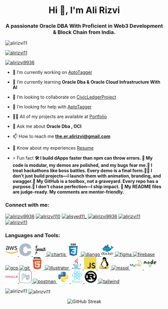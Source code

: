 <h1 align="center">Hi 👋, I'm Ali Rizvi</h1>
<h3 align="center">A passionate Oracle DBA With Proficient in Web3 Development & Block Chain from India.</h3>

<p align="left"> <img src="https://komarev.com/ghpvc/?username=alirizvi11&label=Profile%20views&color=0e75b6&style=flat" alt="alirizvi11" /> </p>

<p align="left"> <a href="https://github.com/ryo-ma/github-profile-trophy"><img src="https://github-profile-trophy.vercel.app/?username=alirizvi11" alt="alirizvi11" /></a> </p>

<p align="left"> <a href="https://twitter.com/alirizvi9936" target="blank"><img src="https://img.shields.io/twitter/follow/alirizvi9936?logo=twitter&style=for-the-badge" alt="alirizvi9936" /></a> </p>

- 🔭 I’m currently working on [AptoTagger](https://github.com/Alirizvi11/aptotagger-project-AptosHackerank)

- 🌱 I’m currently learning **Oracle Dba & Oracle Cloud Infrastructure With AI**

- 👯 I’m looking to collaborate on [CivicLedgerProject](https://github.com/Alirizvi11/CivicLedgerProject)

- 🤝 I’m looking for help with [AptoTagger](https://github.com/Alirizvi11/aptotagger-project-AptosHackerank)

- 👨‍💻 All of my projects are available at [Portfolio](https://ali-portfolio-full.vercel.app/)

- 💬 Ask me about **Oracle Dba , OCI**

- 📫 How to reach me **the.er.alirizvi@gmail.com**

- 📄 Know about my experiences [Resume](https://drive.google.com/drive/starred)

- ⚡ Fun fact **🛠 I build dApps faster than npm can throw errors. 🧵 My code is modular, my demos are polished, and my bugs fear me.🧪 I treat hackathons like boss battles. Every demo is a final form.🧑‍🚀 I don’t just build projects—I launch them with animation, branding, and swagger.🧰 My GitHub is a toolbox, not a graveyard. Every repo has a purpose.🧠 I don’t chase perfection—I ship impact. 🧠 My README files are judge-ready. My comments are mentor-friendly.**

<h3 align="left">Connect with me:</h3>
<p align="left">
<a href="https://twitter.com/alirizvi9936" target="blank"><img align="center" src="https://raw.githubusercontent.com/rahuldkjain/github-profile-readme-generator/master/src/images/icons/Social/twitter.svg" alt="alirizvi9936" height="30" width="40" /></a>
<a href="https://linkedin.com/in/alirizvi110" target="blank"><img align="center" src="https://raw.githubusercontent.com/rahuldkjain/github-profile-readme-generator/master/src/images/icons/Social/linked-in-alt.svg" alt="alirizvi110" height="30" width="40" /></a>
<a href="https://instagram.com/alisyed11_" target="blank"><img align="center" src="https://raw.githubusercontent.com/rahuldkjain/github-profile-readme-generator/master/src/images/icons/Social/instagram.svg" alt="alisyed11_" height="30" width="40" /></a>
<a href="https://www.hackerrank.com/alirizvi9936" target="blank"><img align="center" src="https://raw.githubusercontent.com/rahuldkjain/github-profile-readme-generator/master/src/images/icons/Social/hackerrank.svg" alt="alirizvi9936" height="30" width="40" /></a>
<a href="https://www.leetcode.com/alirizvi11" target="blank"><img align="center" src="https://raw.githubusercontent.com/rahuldkjain/github-profile-readme-generator/master/src/images/icons/Social/leet-code.svg" alt="alirizvi11" height="30" width="40" /></a>
<a href="https://auth.geeksforgeeks.org/user/alirizvi11" target="blank"><img align="center" src="https://raw.githubusercontent.com/rahuldkjain/github-profile-readme-generator/master/src/images/icons/Social/geeks-for-geeks.svg" alt="alirizvi11" height="30" width="40" /></a>
</p>

<h3 align="left">Languages and Tools:</h3>
<p align="left"> <a href="https://aws.amazon.com" target="_blank" rel="noreferrer"> <img src="https://raw.githubusercontent.com/devicons/devicon/master/icons/amazonwebservices/amazonwebservices-original-wordmark.svg" alt="aws" width="40" height="40"/> </a> <a href="https://www.cprogramming.com/" target="_blank" rel="noreferrer"> <img src="https://raw.githubusercontent.com/devicons/devicon/master/icons/c/c-original.svg" alt="c" width="40" height="40"/> </a> <a href="https://canvasjs.com" target="_blank" rel="noreferrer"> <img src="https://raw.githubusercontent.com/Hardik0307/Hardik0307/master/assets/canvasjs-charts.svg" alt="canvasjs" width="40" height="40"/> </a> <a href="https://www.chartjs.org" target="_blank" rel="noreferrer"> <img src="https://www.chartjs.org/media/logo-title.svg" alt="chartjs" width="40" height="40"/> </a> <a href="https://www.w3schools.com/css/" target="_blank" rel="noreferrer"> <img src="https://raw.githubusercontent.com/devicons/devicon/master/icons/css3/css3-original-wordmark.svg" alt="css3" width="40" height="40"/> </a> <a href="https://www.djangoproject.com/" target="_blank" rel="noreferrer"> <img src="https://cdn.worldvectorlogo.com/logos/django.svg" alt="django" width="40" height="40"/> </a> <a href="https://www.docker.com/" target="_blank" rel="noreferrer"> <img src="https://raw.githubusercontent.com/devicons/devicon/master/icons/docker/docker-original-wordmark.svg" alt="docker" width="40" height="40"/> </a> <a href="https://www.figma.com/" target="_blank" rel="noreferrer"> <img src="https://www.vectorlogo.zone/logos/figma/figma-icon.svg" alt="figma" width="40" height="40"/> </a> <a href="https://firebase.google.com/" target="_blank" rel="noreferrer"> <img src="https://www.vectorlogo.zone/logos/firebase/firebase-icon.svg" alt="firebase" width="40" height="40"/> </a> <a href="https://cloud.google.com" target="_blank" rel="noreferrer"> <img src="https://www.vectorlogo.zone/logos/google_cloud/google_cloud-icon.svg" alt="gcp" width="40" height="40"/> </a> <a href="https://git-scm.com/" target="_blank" rel="noreferrer"> <img src="https://www.vectorlogo.zone/logos/git-scm/git-scm-icon.svg" alt="git" width="40" height="40"/> </a> <a href="https://www.w3.org/html/" target="_blank" rel="noreferrer"> <img src="https://raw.githubusercontent.com/devicons/devicon/master/icons/html5/html5-original-wordmark.svg" alt="html5" width="40" height="40"/> </a> <a href="https://www.adobe.com/in/products/illustrator.html" target="_blank" rel="noreferrer"> <img src="https://www.vectorlogo.zone/logos/adobe_illustrator/adobe_illustrator-icon.svg" alt="illustrator" width="40" height="40"/> </a> <a href="https://www.java.com" target="_blank" rel="noreferrer"> <img src="https://raw.githubusercontent.com/devicons/devicon/master/icons/java/java-original.svg" alt="java" width="40" height="40"/> </a> <a href="https://developer.mozilla.org/en-US/docs/Web/JavaScript" target="_blank" rel="noreferrer"> <img src="https://raw.githubusercontent.com/devicons/devicon/master/icons/javascript/javascript-original.svg" alt="javascript" width="40" height="40"/> </a> <a href="https://www.linux.org/" target="_blank" rel="noreferrer"> <img src="https://raw.githubusercontent.com/devicons/devicon/master/icons/linux/linux-original.svg" alt="linux" width="40" height="40"/> </a> <a href="https://www.microsoft.com/en-us/sql-server" target="_blank" rel="noreferrer"> <img src="https://www.svgrepo.com/show/303229/microsoft-sql-server-logo.svg" alt="mssql" width="40" height="40"/> </a> <a href="https://www.mysql.com/" target="_blank" rel="noreferrer"> <img src="https://raw.githubusercontent.com/devicons/devicon/master/icons/mysql/mysql-original-wordmark.svg" alt="mysql" width="40" height="40"/> </a> <a href="https://nodejs.org" target="_blank" rel="noreferrer"> <img src="https://raw.githubusercontent.com/devicons/devicon/master/icons/nodejs/nodejs-original-wordmark.svg" alt="nodejs" width="40" height="40"/> </a> <a href="https://www.oracle.com/" target="_blank" rel="noreferrer"> <img src="https://raw.githubusercontent.com/devicons/devicon/master/icons/oracle/oracle-original.svg" alt="oracle" width="40" height="40"/> </a> <a href="https://www.photoshop.com/en" target="_blank" rel="noreferrer"> <img src="https://raw.githubusercontent.com/devicons/devicon/master/icons/photoshop/photoshop-line.svg" alt="photoshop" width="40" height="40"/> </a> <a href="https://postman.com" target="_blank" rel="noreferrer"> <img src="https://www.vectorlogo.zone/logos/getpostman/getpostman-icon.svg" alt="postman" width="40" height="40"/> </a> <a href="https://www.python.org" target="_blank" rel="noreferrer"> <img src="https://raw.githubusercontent.com/devicons/devicon/master/icons/python/python-original.svg" alt="python" width="40" height="40"/> </a> <a href="https://reactjs.org/" target="_blank" rel="noreferrer"> <img src="https://raw.githubusercontent.com/devicons/devicon/master/icons/react/react-original-wordmark.svg" alt="react" width="40" height="40"/> </a> <a href="https://www.rust-lang.org" target="_blank" rel="noreferrer"> <img src="https://raw.githubusercontent.com/devicons/devicon/master/icons/rust/rust-plain.svg" alt="rust" width="40" height="40"/> </a> <a href="https://tailwindcss.com/" target="_blank" rel="noreferrer"> <img src="https://www.vectorlogo.zone/logos/tailwindcss/tailwindcss-icon.svg" alt="tailwind" width="40" height="40"/> </a> </p>

<p><img align="left" src="https://github-readme-stats.vercel.app/api/top-langs?username=alirizvi11&show_icons=true&locale=en&layout=compact" alt="alirizvi11" /></p>

<p>&nbsp;<img align="center" src="https://github-readme-stats.vercel.app/api?username=alirizvi11&show_icons=true&locale=en" alt="alirizvi11" /></p>

<p align="center">
  <img src="https://streak-stats.demolab.com/?user=AliRizvi11&theme=dark&hide_border=true&date_format=j%20M%5B%20Y%5D&exclude_days=Sun&fire=DD2727&ring=DD2727&currStreakLabel=🔥%20Current%20Streak&sideLabels=📆%20Longest%20Streak%20|%20Total%20Contributions&sideNums=27%20days%20|%203722" alt="GitHub Streak" />
</p>

